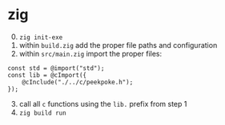 # zig

0. `zig init-exe`
1. within `build.zig` add the proper file paths and configuration
2. within `src/main.zig` import the proper files:
```zig
const std = @import("std");
const lib = @cImport({
    @cInclude("./../c/peekpoke.h");
});
```
3. call all `c` functions using the `lib.` prefix from step 1
4. `zig build run`